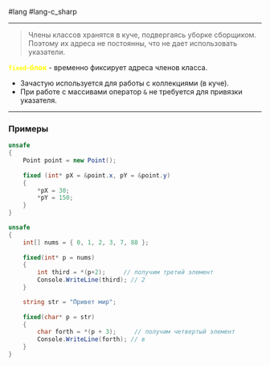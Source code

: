 #lang #lang-c_sharp 

---
> Члены классов хранятся в куче, подвергаясь уборке сборщиком. 
> Поэтому их адреса не постоянны, что не дает использовать указатели. 

**<font color="#ffff00">`fixed`-блок</font>** - временно фиксирует адреса членов класса. 
- Зачастую используется для работы с коллекциями (в куче).
- При работе с массивами оператор `&` не требуется для привязки указателя.

---

### Примеры

```csharp
unsafe
{
    Point point = new Point();
    
    fixed (int* pX = &point.x, pY = &point.y)
    {
        *pX = 30;
        *pY = 150;
    }
}
```

```csharp
unsafe
{
    int[] nums = { 0, 1, 2, 3, 7, 88 };
    
    fixed(int* p = nums)
    {
        int third = *(p+2);     // получим третий элемент
        Console.WriteLine(third); // 2
    }

	string str = "Привет мир";
    
    fixed(char* p = str)
    {
        char forth = *(p + 3);     // получим четвертый элемент
        Console.WriteLine(forth); // в
    }
}
```